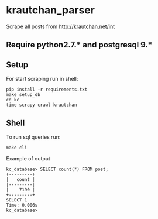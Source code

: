 # krautchan_parser
Scrape all posts  from http://krautchan.net/int

## Require python2.7.* and postgresql 9.*

## Setup 
For start scraping run in shell: 
```
pip install -r requirements.txt
make setup_db
cd kc 
time scrapy crawl krautchan
```

## Shell 
To run sql queries run: 
```
make cli
```
Example of output
```
kc_database> SELECT count(*) FROM post;
+---------+
|   count |
|---------|
|    7190 |
+---------+
SELECT 1
Time: 0.006s
kc_database> 
```
